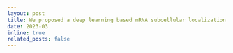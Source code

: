 ```yaml
---
layout: post
title: We proposed a deep learning based mRNA subcellular localization model called DeepmRNALoc!
date: 2023-03
inline: true
related_posts: false
---
```

